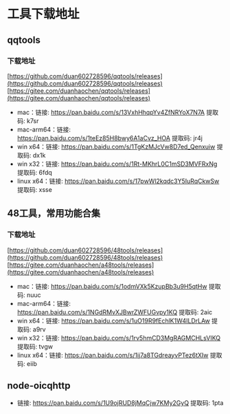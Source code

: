 # 工具下载地址

## qqtools

### 下载地址
[https://github.com/duan602728596/qqtools/releases](https://github.com/duan602728596/qqtools/releases)   
[https://gitee.com/duanhaochen/qqtools/releases](https://gitee.com/duanhaochen/qqtools/releases)
* mac：链接: https://pan.baidu.com/s/13VxhHhqpYv4ZfNRYoX7N7A 提取码: k7sr
* mac-arm64：链接: https://pan.baidu.com/s/1teEz85H8bwy6A1aCvz_HOA 提取码: jr4j
* win x64：链接: https://pan.baidu.com/s/1TgKzMJcVw8D7ed_Qenxuiw 提取码: dx1k
* win x32：链接: https://pan.baidu.com/s/1Rt-MKhrL0C1mSD3MVFRxNg 提取码: 6fdq
* linux x64：链接: https://pan.baidu.com/s/17pwWl2kqdc3Y5IuRqCkwSw 提取码: xsse

## 48工具，常用功能合集

### 下载地址
[https://github.com/duan602728596/48tools/releases](https://github.com/duan602728596/48tools/releases)   
[https://gitee.com/duanhaochen/a48tools/releases](https://gitee.com/duanhaochen/a48tools/releases)
* mac：链接: https://pan.baidu.com/s/1odmVXk5KzupBb3u9H5qtHw 提取码: nuuc
* mac-arm64：链接: https://pan.baidu.com/s/1NGdRMvXJBwrZWFUGvpy1KQ 提取码: 2aic
* win x64：链接: https://pan.baidu.com/s/1uO19R9fEchlK1W4ILDrLAw 提取码: a9rv
* win x32：链接: https://pan.baidu.com/s/1rv5hmCD3MgRAGMCHLsVIKQ 提取码: tvgw
* linux x64：链接: https://pan.baidu.com/s/1ij7a8TGdreayvPTez6tXIw 提取码: eiib

## node-oicqhttp

* 链接: https://pan.baidu.com/s/1U9ojRUD8jMqCjw7KMy2GyQ 提取码: 1pta
